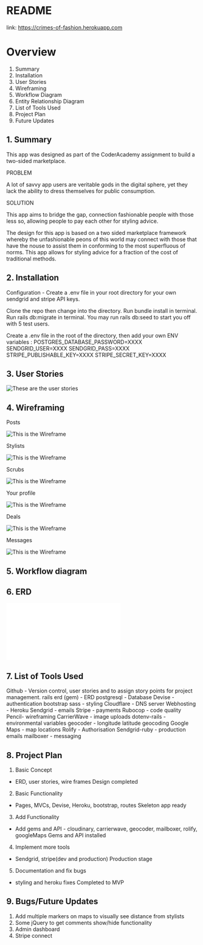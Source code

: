 # README

link: https://crimes-of-fashion.herokuapp.com

# Overview

1. Summary
2. Installation
3. User Stories
4. Wireframing
5. Workflow Diagram
6. Entity Relationship Diagram
7. List of Tools Used
8. Project Plan
9. Future Updates

## 1. Summary
This app was designed as part of the CoderAcademy assignment to build a two-sided marketplace.

PROBLEM

A lot of savvy app users are veritable gods in the digital sphere, yet they lack the ability to dress themselves for public consumption.

SOLUTION

This app aims to bridge the gap, connection fashionable people with those less so, allowing people to pay each other for styling advice.

The design for this app is based on a two sided marketplace framework whereby the unfashionable peons of this world may connect with those that have the nouse to assist them in conforming to the most superfluous of norms. This app allows for styling advice for a fraction of the cost of traditional methods.

## 2. Installation

Configuration - Create a .env file in your root directory for your own sendgrid and stripe API keys.

Clone the repo then change into the directory.
Run bundle install in terminal.
Run rails db:migrate in terminal.
You may run rails db:seed to start you off with 5 test users.

Create a .env file in the root of the directory, then add your own ENV variables :
POSTGRES_DATABASE_PASSWORD=XXXX
SENDGRID_USER=XXXX
SENDGRID_PASS=XXXX
STRIPE_PUBLISHABLE_KEY=XXXX
STRIPE_SECRET_KEY=XXXX

## 3. User Stories

![These are the user stories](app/assets/images/Style_user_stories.png)


## 4. Wireframing
Posts

![This is the Wireframe](app/assets/images/Style_app_wireframes/posts.png)

Stylists

![This is the Wireframe](app/assets/images/Style_app_wireframes/stylists.png)

Scrubs

![This is the Wireframe](app/assets/images/Style_app_wireframes/scrubs.png)

Your profile

![This is the Wireframe](app/assets/images/Style_app_wireframes/your_profile.png)

Deals

![This is the Wireframe](app/assets/images/Style_app_wireframes/deals.png)

Messages

![This is the Wireframe](app/assets/images/Style_app_wireframes/messages.png)


## 5. Workflow diagram

## 6. ERD

![This is the ERD](app/assets/images/erd.pdf)


## 7. List of Tools Used

Github - Version control, user stories and to assign story points for project management.
rails erd (gem) - ERD
postgresql - Database
Devise - authentication
bootstrap sass - styling
Cloudflare - DNS server
Webhosting - Heroku
Sendgrid - emails
Stripe - payments
Rubocop - code quality
Pencil- wireframing
CarrierWave - image uploads
dotenv-rails - environmental variables
geocoder - longitude latitude geocoding
Google Maps - map locations
Rolify - Authorisation
Sendgrid-ruby - production emails
mailboxer - messaging

## 8. Project Plan

1. Basic Concept
  - ERD, user stories, wire frames
  Design completed

2. Basic Functionality
  - Pages, MVCs, Devise, Heroku, bootstrap, routes
Skeleton app ready

3. Add Functionality
  - Add gems and API - cloudinary, carrierwave, geocoder, mailboxer, rolify, googleMaps
Gems and API installed

4. Implement more tools
  - Sendgrid, stripe(dev and production)
Production stage

5. Documentation and fix bugs
 - styling and heroku fixes
Completed to MVP

## 9. Bugs/Future Updates

1. Add multiple markers on maps to visually see distance from stylists
2. Some jQuery to get comments show/hide functionality
3. Admin dashboard
4. Stripe connect


